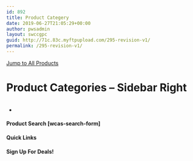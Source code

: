 ```yaml
---
id: 892
title: Product Categery
date: 2019-06-27T21:05:29+00:00
author: pwsadmin
layout: swccgpc
guid: http://71c.83c.myftpupload.com/295-revision-v1/
permalink: /295-revision-v1/
---
```

[Jump to All Products](http://71c.83c.myftpupload.com/store/)

# Product Categories &#8211; Sidebar Right 

<img src="http://71c.83c.myftpupload.com/wp-content/plugins/bb-plugin/img/pixel.png" alt="" itemprop="image" onerror="this.style.display='none'" /> 

  * 

#### Product Search  [wcas-search-form] 

#### Quick Links 

#### Sign Up For Deals!